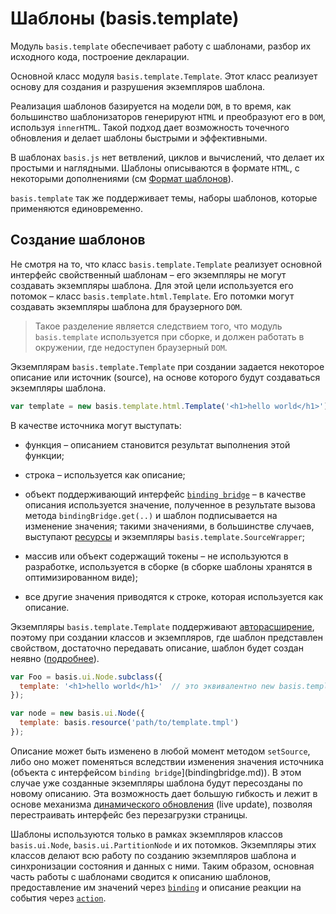 # Шаблоны (basis.template)

Модуль `basis.template` обеспечивает работу с шаблонами, разбор их исходного кода, построение декларации.

Основной класс модуля `basis.template.Template`. Этот класс реализует основу для создания и разрушения экземпляров шаблона. 

Реализация шаблонов базируется на модели `DOM`, в то время, как большинство шаблонизаторов генерируют `HTML` и преобразуют его в `DOM`, используя `innerHTML`. Такой подход дает возможность точечного обновления и делает шаблоны быстрыми и эффективными.

В шаблонах `basis.js` нет ветвлений, циклов и вычислений, что делает их простыми и наглядными. Шаблоны описываются в формате `HTML`, с некоторыми дополнениями (см [Формат шаблонов](basis.template_format.md)).

`basis.template` так же поддерживает темы, наборы шаблонов, которые применяются единовременно.

## Создание шаблонов

Не смотря на то, что класс `basis.template.Template` реализует основной интерфейс свойственный шаблонам – его экземпляры не могут создавать экземпляры шаблона. Для этой цели используется его потомок – класс `basis.template.html.Template`. Его потомки могут создавать экземпляры шаблона для браузерного `DOM`.

> Такое разделение является следствием того, что модуль `basis.template` используется при сборке, и должен работать в окружении, где недоступен браузерный `DOM`.

Экземплярам `basis.template.Template` при создании задается некоторое описание или источник (source), на основе которого будут создаваться экземпляры шаблона. 

```js
var template = new basis.template.html.Template('<h1>hello world</h1>');
```

В качестве источника могут выступать:

  * функция – описанием становится результат выполнения этой функции;
  
  * строка – используется как описание;
  
  * объект поддерживающий интерфейс [`binding bridge`](bindingbridge.md) – в качестве описания используется значение, полученное в результате вызова метода `bindingBridge.get(..)` и шаблон подписывается на изменение значения; такими значениями, в большинстве случаев, выступают [ресурсы](resources.md) и экземпляры `basis.template.SourceWrapper`;
  
  * массив или объект содержащий токены – не используются в разработке, используется в сборке (в сборке шаблоны хранятся в оптимизированном виде);

  * все другие значения приводятся к строке, которая используется как описание.

Экземпляры `basis.template.Template` поддерживают [авторасширение](basis.Class.md#Авторасширение), поэтому при создании классов и экземпляров, где шаблон представлен свойством, достаточно передавать описание, шаблон будет создан неявно ([подробнее](basis.ui_template.md)).

```js
var Foo = basis.ui.Node.subclass({
  template: '<h1>hello world</h1>'  // это эквивалентно new basis.template.html.Template('<h1>hello world</h1>')
});

var node = new basis.ui.Node({
  template: basis.resource('path/to/template.tmpl')
});
```

Описание может быть изменено в любой момент методом `setSource`, либо оно может поменяться вследствии изменения значения источника (объекта с интерфейсом `binding bridge`](bindingbridge.md)). В этом случае уже созданные экземпляры шаблона будут пересозданы по новому описанию. Эта возможность дает большую гибкость и лежит в основе механизма [динамического обновления](basis.template_liveupdate.md) (live update), позволяя перестраивать интерфейс без перезагрузки страницы.

Шаблоны используются только в рамках экземпляров классов `basis.ui.Node`, `basis.ui.PartitionNode` и их потомков. Экземпляры этих классов делают всю работу по созданию экземпляров шаблона и синхронизации состояния и данных с ними. Таким образом, основная часть работы с шаблонами сводится к описанию шаблонов, предоставление им значений через [`binding`](basis.ui_bindings.md) и описание реакции на события через [`action`](basis.ui_actions.md).
